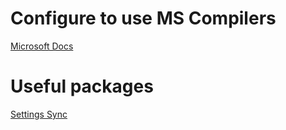 # Configure to use MS Compilers
[Microsoft Docs](https://code.visualstudio.com/docs/cpp/config-msvc)

# Useful packages
[Settings Sync](https://marketplace.visualstudio.com/items?itemName=Shan.code-settings-sync)
